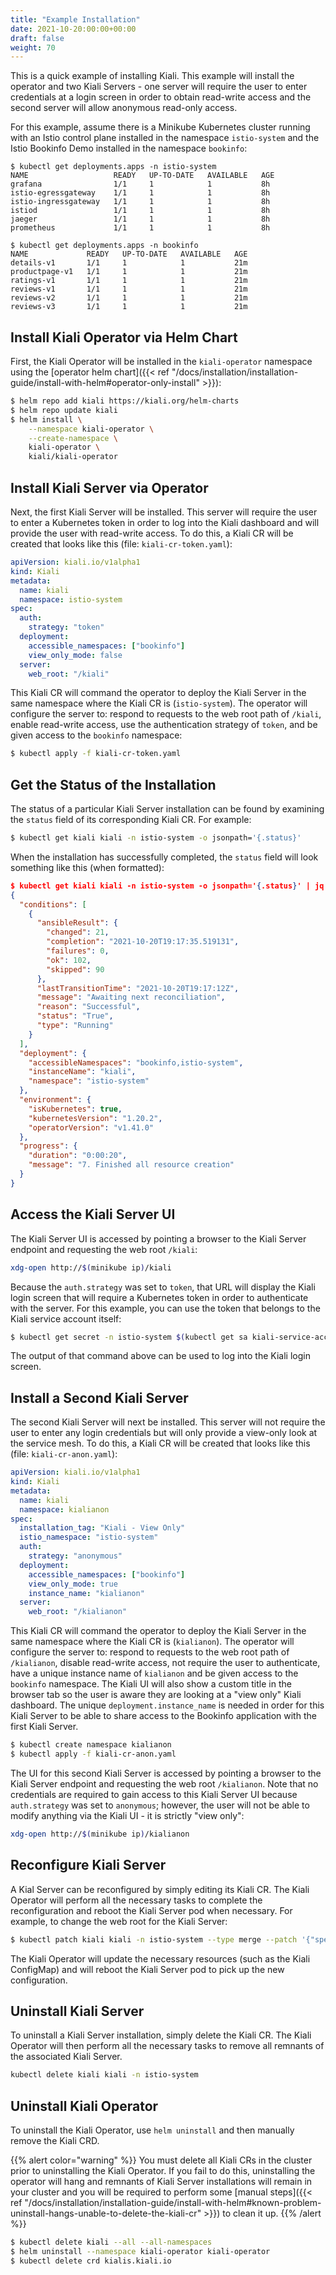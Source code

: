 ```yaml
---
title: "Example Installation"
date: 2021-10-20:00:00+00:00
draft: false
weight: 70
---
```


This is a quick example of installing Kiali. This example will install the operator and two Kiali Servers - one server will require the user to enter credentials at a login screen in order to obtain read-write access and the second server will allow anonymous read-only access.

For this example, assume there is a Minikube Kubernetes cluster running with an
Istio control plane installed in the namespace `istio-system` and
the Istio Bookinfo Demo installed in the namespace `bookinfo`:

```
$ kubectl get deployments.apps -n istio-system
NAME                   READY   UP-TO-DATE   AVAILABLE   AGE
grafana                1/1     1            1           8h
istio-egressgateway    1/1     1            1           8h
istio-ingressgateway   1/1     1            1           8h
istiod                 1/1     1            1           8h
jaeger                 1/1     1            1           8h
prometheus             1/1     1            1           8h

$ kubectl get deployments.apps -n bookinfo
NAME             READY   UP-TO-DATE   AVAILABLE   AGE
details-v1       1/1     1            1           21m
productpage-v1   1/1     1            1           21m
ratings-v1       1/1     1            1           21m
reviews-v1       1/1     1            1           21m
reviews-v2       1/1     1            1           21m
reviews-v3       1/1     1            1           21m
```

## Install Kiali Operator via Helm Chart

First, the Kiali Operator will be installed in the `kiali-operator` namespace using the [operator helm chart]({{< ref "/docs/installation/installation-guide/install-with-helm#operator-only-install" >}}):

```bash
$ helm repo add kiali https://kiali.org/helm-charts
$ helm repo update kiali
$ helm install \
    --namespace kiali-operator \
    --create-namespace \
    kiali-operator \
    kiali/kiali-operator
```

## Install Kiali Server via Operator

Next, the first Kiali Server will be installed. This server will require the user to enter a Kubernetes token in order to log into the Kiali dashboard and will provide the user with read-write access. To do this, a Kiali CR will be created that looks like this (file: `kiali-cr-token.yaml`):

```yaml
apiVersion: kiali.io/v1alpha1
kind: Kiali
metadata:
  name: kiali
  namespace: istio-system
spec:
  auth:
    strategy: "token"
  deployment:
    accessible_namespaces: ["bookinfo"]
    view_only_mode: false
  server:
    web_root: "/kiali"
```

This Kiali CR will command the operator to deploy the Kiali Server in the same namespace where the Kiali CR is (`istio-system`). The operator will configure the server to: respond to requests to the web root path of `/kiali`, enable read-write access, use the authentication strategy of `token`, and be given access to the `bookinfo` namespace:

```bash
$ kubectl apply -f kiali-cr-token.yaml
```

## Get the Status of the Installation

The status of a particular Kiali Server installation can be found by examining the `status` field of its corresponding Kiali CR. For example:

```bash
$ kubectl get kiali kiali -n istio-system -o jsonpath='{.status}'
```

When the installation has successfully completed, the `status` field will look something like this (when formatted):

```json
$ kubectl get kiali kiali -n istio-system -o jsonpath='{.status}' | jq
{
  "conditions": [
    {
      "ansibleResult": {
        "changed": 21,
        "completion": "2021-10-20T19:17:35.519131",
        "failures": 0,
        "ok": 102,
        "skipped": 90
      },
      "lastTransitionTime": "2021-10-20T19:17:12Z",
      "message": "Awaiting next reconciliation",
      "reason": "Successful",
      "status": "True",
      "type": "Running"
    }
  ],
  "deployment": {
    "accessibleNamespaces": "bookinfo,istio-system",
    "instanceName": "kiali",
    "namespace": "istio-system"
  },
  "environment": {
    "isKubernetes": true,
    "kubernetesVersion": "1.20.2",
    "operatorVersion": "v1.41.0"
  },
  "progress": {
    "duration": "0:00:20",
    "message": "7. Finished all resource creation"
  }
}
```

## Access the Kiali Server UI

The Kiali Server UI is accessed by pointing a browser to the Kiali Server endpoint and requesting the web root `/kiali`:

```bash
xdg-open http://$(minikube ip)/kiali
```

Because the `auth.strategy` was set to `token`, that URL will display the Kiali login screen that will require a Kubernetes token in order to authenticate with the server. For this example, you can use the token that belongs to the Kiali service account itself:

```bash
$ kubectl get secret -n istio-system $(kubectl get sa kiali-service-account -n istio-system -o jsonpath='{.secrets[0].name}') -o jsonpath='{.data.token}' | base64 -d
```

The output of that command above can be used to log into the Kiali login screen.

## Install a Second Kiali Server

The second Kiali Server will next be installed. This server will not require the user to enter any login credentials but will only provide a view-only look at the service mesh. To do this, a Kiali CR will be created that looks like this (file: `kiali-cr-anon.yaml`):

```yaml
apiVersion: kiali.io/v1alpha1
kind: Kiali
metadata:
  name: kiali
  namespace: kialianon
spec:
  installation_tag: "Kiali - View Only"
  istio_namespace: "istio-system"
  auth:
    strategy: "anonymous"
  deployment:
    accessible_namespaces: ["bookinfo"]
    view_only_mode: true
    instance_name: "kialianon"
  server:
    web_root: "/kialianon"
```

This Kiali CR will command the operator to deploy the Kiali Server in the same namespace where the Kiali CR is (`kialianon`). The operator will configure the server to: respond to requests to the web root path of `/kialianon`, disable read-write access, not require the user to authenticate, have a unique instance name of `kialianon` and be given access to the `bookinfo` namespace. The Kiali UI will also show a custom title in the browser tab so the user is aware they are looking at a "view only" Kiali dashboard. The unique `deployment.instance_name` is needed in order for this Kiali Server to be able to share access to the Bookinfo application with the first Kiali Server.

```bash
$ kubectl create namespace kialianon
$ kubectl apply -f kiali-cr-anon.yaml
```

The UI for this second Kiali Server is accessed by pointing a browser to the Kiali Server endpoint and requesting the web root `/kialianon`. Note that no credentials are required to gain access to this Kiali Server UI because `auth.strategy` was set to `anonymous`; however, the user will not be able to modify anything via the Kiali UI - it is strictly "view only":

```bash
xdg-open http://$(minikube ip)/kialianon
```

## Reconfigure Kiali Server

A Kial Server can be reconfigured by simply editing its Kiali CR. The Kiali Operator will perform all the necessary tasks to complete the reconfiguration and reboot the Kiali Server pod when necessary. For example, to change the web root for the Kiali Server:

```bash
$ kubectl patch kiali kiali -n istio-system --type merge --patch '{"spec":{"server":{"web_root":"/specialkiali"}}}'
```

The Kiali Operator will update the necessary resources (such as the Kiali ConfigMap) and will reboot the Kiali Server pod to pick up the new configuration.

## Uninstall Kiali Server

To uninstall a Kiali Server installation, simply delete the Kiali CR. The Kiali Operator will then perform all the necessary tasks to remove all remnants of the associated Kiali Server.

```bash
kubectl delete kiali kiali -n istio-system
```

## Uninstall Kiali Operator

To uninstall the Kiali Operator, use `helm uninstall` and then manually remove the Kiali CRD.

{{% alert color="warning" %}}
You must delete all Kiali CRs in the cluster prior to uninstalling the Kiali Operator. If you fail to do this, uninstalling the operator will hang and remnants of Kiali Server installations will remain in your cluster and you will be required to perform some [manual steps]({{< ref "/docs/installation/installation-guide/install-with-helm#known-problem-uninstall-hangs-unable-to-delete-the-kiali-cr" >}}) to clean it up.
{{% /alert %}}

```bash
$ kubectl delete kiali --all --all-namespaces
$ helm uninstall --namespace kiali-operator kiali-operator
$ kubectl delete crd kialis.kiali.io
```
